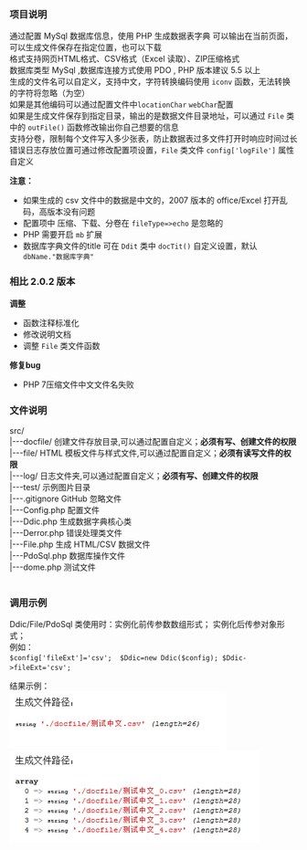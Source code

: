 ### 项目说明
通过配置 MySql 数据库信息，使用 PHP 生成数据表字典
可以输出在当前页面，可以生成文件保存在指定位置，也可以下载    
格式支持网页HTML格式、CSV格式（Excel 读取）、ZIP压缩格式      
数据库类型 MySql ,数据库连接方式使用 PDO , PHP 版本建议 5.5 以上  
生成的文件名可以自定义，支持中文，字符转换编码使用 `iconv` 函数，无法转换的字符将忽略（为空）      
如果是其他编码可以通过配置文件中`locationChar` `webChar`配置  
如果是生成文件保存到指定目录，输出的是数据文件目录地址，可以通过 `File` 类中的 `outFile()` 函数修改输出你自己想要的信息  
支持分卷，限制每个文件写入多少张表，防止数据表过多文件打开时响应时间过长  
错误日志存放位置可通过修改配置项设置，`File` 类文件 `config['logFile']` 属性自定义

**注意：**  <br/>
- 如果生成的 csv 文件中的数据是中文的，2007 版本的 office/Excel 打开乱码，高版本没有问题
- 配置项中 压缩、下载、分卷在 `fileType=>echo` 是忽略的
- PHP 需要开启 `mb` 扩展   
- 数据库字典文件的title 可在 `Ddit` 类中 `docTit()` 自定义设置，默认 `dbName."数据库字典"`

### 相比 2.0.2 版本
**调整**<br/>
- 函数注释标准化
- 修改说明文档
- 调整 `File` 类文件函数

**修复bug**<br/>
- PHP 7压缩文件中文文件名失败

### 文件说明
src/     
|---docfile/		创建文件存放目录,可以通过配置自定义；**必须有写、创建文件的权限**<br/>
|---file/			HTML 模板文件与样式文件,可以通过配置自定义；**必须有读写文件的权限**<br/>
|---log/			日志文件夹,可以通过配置自定义；**必须有写、创建文件的权限**<br/>
|---test/			示例图片目录       
|---.gitignore		GitHub 忽略文件      
|---Config.php		配置文件     
|---Ddic.php		生成数据字典核心类     
|---Derror.php		错误处理类文件     
|---File.php		生成 HTML/CSV 数据文件    
|---PdoSql.php		数据库操作文件      
|---dome.php		测试文件     
<br/>

### 调用示例
Ddic/File/PdoSql 类使用时：实例化前传参数数组形式； 实例化后传参对象形式；   
例如：  
      `$config['fileExt']='csv'; 
       $Ddic=new Ddic($config);
       $Ddic->fileExt='csv';` 
      
结果示例：  
![示例单个文件](./src/test/test_file.png)
![多个文件](./src/test/test_files.png)